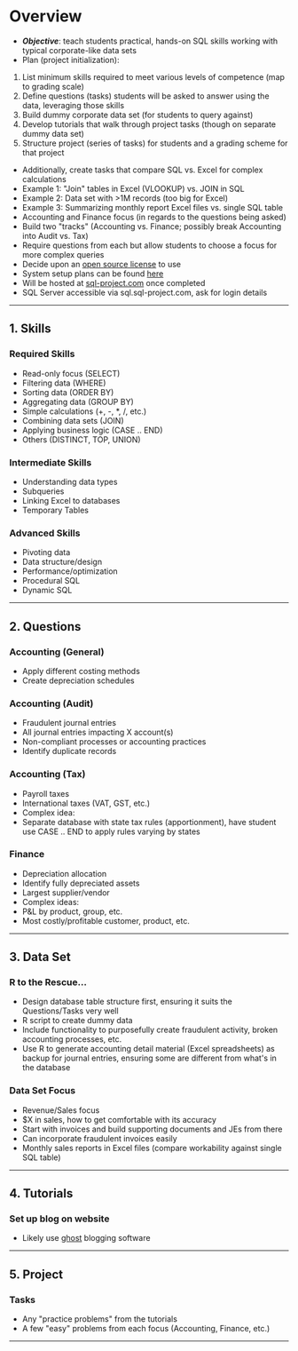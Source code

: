 # Overview
 - _**Objective**_: teach students practical, hands-on SQL skills working with typical corporate-like data sets
 - Plan (project initialization):
  1. List minimum skills required to meet various levels of competence (map to grading scale)
  2. Define questions (tasks) students will be asked to answer using the data, leveraging those skills
  3. Build dummy corporate data set (for students to query against)
  4. Develop tutorials that walk through project tasks (though on separate dummy data set)
  5. Structure project (series of tasks) for students and a grading scheme for that project
 - Additionally, create tasks that compare SQL vs. Excel for complex calculations
  - Example 1: "Join" tables in Excel (VLOOKUP) vs. JOIN in SQL
  - Example 2: Data set with >1M records (too big for Excel)
  - Example 3: Summarizing monthly report Excel files vs. single SQL table
 - Accounting and Finance focus (in regards to the questions being asked)
  - Build two "tracks" (Accounting vs. Finance; possibly break Accounting into Audit vs. Tax)
  - Require questions from each but allow students to choose a focus for more complex queries
 - Decide upon an [open source license](http://choosealicense.com/) to use
 - System setup plans can be found [here](server-specs.md)
 - Will be hosted at [sql-project.com](http://sql-project.com) once completed
  - SQL Server accessible via sql.sql-project.com, ask for login details

---

## 1. Skills
### Required Skills
 - Read-only focus (SELECT)
 - Filtering data (WHERE)
 - Sorting data (ORDER BY)
 - Aggregating data (GROUP BY)
 - Simple calculations (+, -, *, /, etc.)
 - Combining data sets (JOIN)
 - Applying business logic (CASE .. END)
 - Others (DISTINCT, TOP, UNION)

### Intermediate Skills
 - Understanding data types
 - Subqueries
 - Linking Excel to databases
 - Temporary Tables

### Advanced Skills
 - Pivoting data
 - Data structure/design
 - Performance/optimization
 - Procedural SQL
 - Dynamic SQL

---

## 2. Questions
### Accounting (General)
 - Apply different costing methods
 - Create depreciation schedules

### Accounting (Audit)
 - Fraudulent journal entries
 - All journal entries impacting X account(s)
 - Non-compliant processes or accounting practices
 - Identify duplicate records

### Accounting (Tax)
 - Payroll taxes
 - International taxes (VAT, GST, etc.)
 - Complex idea:
  - Separate database with state tax rules (apportionment), have student use CASE .. END to apply rules varying by states

### Finance
 - Depreciation allocation
 - Identify fully depreciated assets
 - Largest supplier/vendor
 - Complex ideas:
  - P&L by product, group, etc.
  - Most costly/profitable customer, product, etc.

---

## 3. Data Set
### R to the Rescue...
 - Design database table structure first, ensuring it suits the Questions/Tasks very well
 - R script to create dummy data
 - Include functionality to purposefully create fraudulent activity, broken accounting processes, etc.
  - Use R to generate accounting detail material (Excel spreadsheets) as backup for journal entries, ensuring some are different from what's in the database

### Data Set Focus
 - Revenue/Sales focus
  - $X in sales, how to get comfortable with its accuracy
  - Start with invoices and build supporting documents and JEs from there
  - Can incorporate fraudulent invoices easily
  - Monthly sales reports in Excel files (compare workability against single SQL table)

---

## 4. Tutorials
### Set up blog on website
 - Likely use [ghost](https://ghost.org/) blogging software

---

## 5. Project
### Tasks
 - Any "practice problems" from the tutorials
 - A few "easy" problems from each focus (Accounting, Finance, etc.)

---
